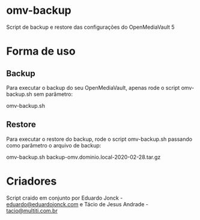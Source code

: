 # omv-backup
Script de backup e restore das configurações do OpenMediaVault 5

# Forma de uso
## Backup
Para executar o backup do seu OpenMediaVault, apenas rode o script omv-backup.sh sem parâmetro:

omv-backup.sh

## Restore
Para executar o restore do backup, rode o script omv-backup.sh passando como parâmetro o arquivo de backup:

omv-backup.sh backup-omv.dominio.local-2020-02-28.tar.gz

# Criadores
Script craido em conjunto por Eduardo Jonck - eduardo@eduardojonck.com e Tácio de Jesus Andrade - tacio@multiti.com.br

